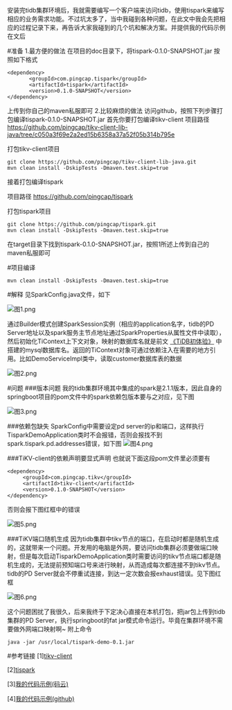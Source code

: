  安装完tidb集群环境后，我就需要编写一个客户端来访问tidb，使用tispark来编写相应的业务需求功能。不过坑太多了，当中我碰到各种问题，在此文中我会先把相应的过程记录下来，再告诉大家我碰到的几个坑和解决方案。并提供我的代码示例在文后

#准备
1.最方便的做法
在项目的doc目录下，将tispark-0.1.0-SNAPSHOT.jar
按照如下格式

```
<dependency>
       <groupId>com.pingcap.tispark</groupId>
       <artifactId>tispark</artifactId>
       <version>0.1.0-SNAPSHOT</version>
</dependency>
```

上传到你自己的maven私服即可
2.比较麻烦的做法
访问github，按照下列步骤打包编译tispark-0.1.0-SNAPSHOT.jar
首先你要打包编译tikv-client
项目路径
https://github.com/pingcap/tikv-client-lib-java/tree/c050a3f69e2a2ed15b6358a37a52f05b314b795e

打包tikv-client项目
```
git clone https://github.com/pingcap/tikv-client-lib-java.git
mvn clean install -DskipTests -Dmaven.test.skip=true
```
接着打包编译tispark

项目路径
https://github.com/pingcap/tispark

打包tispark项目
```
git clone https://github.com/pingcap/tispark.git
mvn clean install -DskipTests -Dmaven.test.skip=true
```
在target目录下找到tispark-0.1.0-SNAPSHOT.jar，按照1所述上传到自己的maven私服即可

#项目编译
```
mvn clean install -DskipTests -Dmaven.test.skip=true
```

#解释
见SparkConfig.java文件，如下

![图1.png](http://upload-images.jianshu.io/upload_images/3901033-0885c68b4b3c0a91.png?imageMogr2/auto-orient/strip%7CimageView2/2/w/1240)



通过Builder模式创建SparkSession实例（相应的application名字，tidb的PD Server地址以及spark服务主节点地址通过SparkProperties从属性文件中读取），然后初始化TiContext上下文对象，映射的数据库名就是前文
[《TiDB初体验》](http://www.jianshu.com/p/7bd05b55b182) 中搭建的mysql数据库名。返回的TiContext对象可通过依赖注入在需要的地方引用。比如DemoServiceImpl类中，读取customer数据库表的数据

![图2.png](http://upload-images.jianshu.io/upload_images/3901033-aced4ea62dfde3e6.png?imageMogr2/auto-orient/strip%7CimageView2/2/w/1240)

#问题
###版本问题
我的tidb集群环境其中集成的spark是2.1.1版本，因此自身的springboot项目的pom文件中的spark依赖包版本要与之对应，见下图

![图3.png](http://upload-images.jianshu.io/upload_images/3901033-5805bfa7b1be069e.png?imageMogr2/auto-orient/strip%7CimageView2/2/w/1240)

###依赖包缺失
SparkConfig中需要设定pd server的ip和端口，这样执行TisparkDemoApplication类时不会报错，否则会报找不到spark.tispark.pd.addresses错误，如下图
![图4.png](http://upload-images.jianshu.io/upload_images/3901033-0a4603a1381ca18a.png?imageMogr2/auto-orient/strip%7CimageView2/2/w/1240)

###TiKV-client的依赖声明要显式声明
也就说下面这段pom文件里必须要有
```
<dependency>
     <groupId>com.pingcap.tikv</groupId>
     <artifactId>tikv-client</artifactId>
     <version>0.1.0-SNAPSHOT</version>
</dependency>
```
否则会报下图红框中的错误

![图5.png](http://upload-images.jianshu.io/upload_images/3901033-473447bd104cf4ce.png?imageMogr2/auto-orient/strip%7CimageView2/2/w/1240)

###TiKV端口随机生成
因为tidb集群中tikv节点的端口，在启动时都是随机生成的，这就带来一个问题。开发用的电脑是外网，要访问tidb集群必须要做端口映射，但是每次启动TisparkDemoApplication类时需要访问的tikv节点端口都是随机生成的，无法提前预知端口号来进行映射，从而造成每次都连接不到tikv节点。tidb的PD Server就会不停重试连接，到达一定次数会报exhaust错误。见下图红框


![图6.png](http://upload-images.jianshu.io/upload_images/3901033-b0d3dcb99e7e36be.png?imageMogr2/auto-orient/strip%7CimageView2/2/w/1240)

这个问题困扰了我很久，后来我终于下定决心直接在本机打包，把jar包上传到tidb集群的PD Server，执行springboot的fat jar模式命令运行。毕竟在集群环境不需要做外网端口映射啊~
附上命令
```
java -jar /usr/local/tispark-demo-0.1.jar
```
#参考链接
[1][tikv-client](https://github.com/pingcap/tikv-client-lib-java/tree/c050a3f69e2a2ed15b6358a37a52f05b314b795e)

[2][tispark](https://github.com/pingcap/tispark)

[3][我的代码示例(码云)](https://gitee.com/darkranger/tispark-demo)

[4][我的代码示例(github)](https://github.com/wujunshen/tispark-demo)